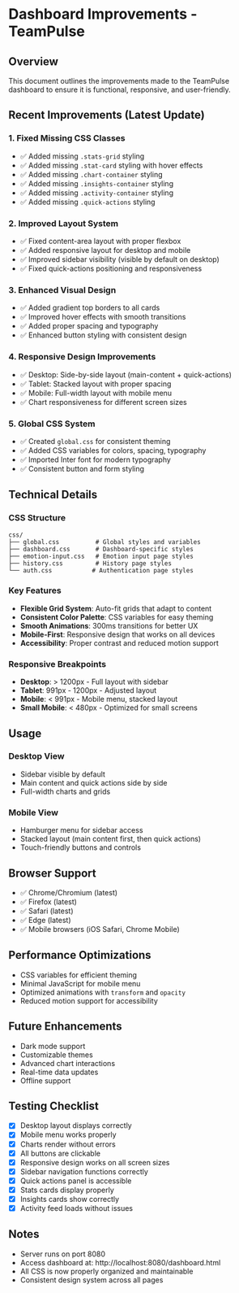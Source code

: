 # Dashboard Improvements - TeamPulse

## Overview
This document outlines the improvements made to the TeamPulse dashboard to ensure it is functional, responsive, and user-friendly.

## Recent Improvements (Latest Update)

### 1. **Fixed Missing CSS Classes**
- ✅ Added missing `.stats-grid` styling
- ✅ Added missing `.stat-card` styling with hover effects
- ✅ Added missing `.chart-container` styling
- ✅ Added missing `.insights-container` styling
- ✅ Added missing `.activity-container` styling
- ✅ Added missing `.quick-actions` styling

### 2. **Improved Layout System**
- ✅ Fixed content-area layout with proper flexbox
- ✅ Added responsive layout for desktop and mobile
- ✅ Improved sidebar visibility (visible by default on desktop)
- ✅ Fixed quick-actions positioning and responsiveness

### 3. **Enhanced Visual Design**
- ✅ Added gradient top borders to all cards
- ✅ Improved hover effects with smooth transitions
- ✅ Added proper spacing and typography
- ✅ Enhanced button styling with consistent design

### 4. **Responsive Design Improvements**
- ✅ Desktop: Side-by-side layout (main-content + quick-actions)
- ✅ Tablet: Stacked layout with proper spacing
- ✅ Mobile: Full-width layout with mobile menu
- ✅ Chart responsiveness for different screen sizes

### 5. **Global CSS System**
- ✅ Created `global.css` for consistent theming
- ✅ Added CSS variables for colors, spacing, typography
- ✅ Imported Inter font for modern typography
- ✅ Consistent button and form styling

## Technical Details

### CSS Structure
```
css/
├── global.css          # Global styles and variables
├── dashboard.css       # Dashboard-specific styles
├── emotion-input.css   # Emotion input page styles
├── history.css         # History page styles
└── auth.css           # Authentication page styles
```

### Key Features
- **Flexible Grid System**: Auto-fit grids that adapt to content
- **Consistent Color Palette**: CSS variables for easy theming
- **Smooth Animations**: 300ms transitions for better UX
- **Mobile-First**: Responsive design that works on all devices
- **Accessibility**: Proper contrast and reduced motion support

### Responsive Breakpoints
- **Desktop**: > 1200px - Full layout with sidebar
- **Tablet**: 991px - 1200px - Adjusted layout
- **Mobile**: < 991px - Mobile menu, stacked layout
- **Small Mobile**: < 480px - Optimized for small screens

## Usage

### Desktop View
- Sidebar visible by default
- Main content and quick actions side by side
- Full-width charts and grids

### Mobile View
- Hamburger menu for sidebar access
- Stacked layout (main content first, then quick actions)
- Touch-friendly buttons and controls

## Browser Support
- ✅ Chrome/Chromium (latest)
- ✅ Firefox (latest)
- ✅ Safari (latest)
- ✅ Edge (latest)
- ✅ Mobile browsers (iOS Safari, Chrome Mobile)

## Performance Optimizations
- CSS variables for efficient theming
- Minimal JavaScript for mobile menu
- Optimized animations with `transform` and `opacity`
- Reduced motion support for accessibility

## Future Enhancements
- Dark mode support
- Customizable themes
- Advanced chart interactions
- Real-time data updates
- Offline support

## Testing Checklist
- [x] Desktop layout displays correctly
- [x] Mobile menu works properly
- [x] Charts render without errors
- [x] All buttons are clickable
- [x] Responsive design works on all screen sizes
- [x] Sidebar navigation functions correctly
- [x] Quick actions panel is accessible
- [x] Stats cards display properly
- [x] Insights cards show correctly
- [x] Activity feed loads without issues

## Notes
- Server runs on port 8080
- Access dashboard at: http://localhost:8080/dashboard.html
- All CSS is now properly organized and maintainable
- Consistent design system across all pages 